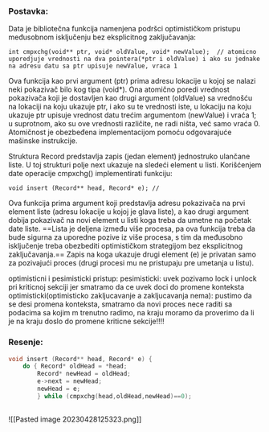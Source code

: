 ### Postavka:
Data je bibliotečna funkcija namenjena podršci optimističkom pristupu međusobnom isključenju bez eksplicitnog zaključavanja: 

	int cmpxchg(void** ptr, void* oldValue, void* newValue);  // atomicno uporedjuje vrednosti na dva pointera(*ptr i oldValue) i ako su jednake na adresu datu sa ptr upisuje newValue, vraca 1

Ova funkcija kao prvi argument (ptr) prima adresu lokacije u kojoj se nalazi neki pokazivač bilo kog tipa (void*). Ona atomično poredi vrednost pokazivača koji je dostavljen kao drugi argument (oldValue) sa vrednošću na lokaciji na koju ukazuje ptr, i ako su te vrednosti iste, u lokaciju na koju ukazuje ptr upisuje vrednost datu trećim argumentom (newValue) i vraća 1; u suprotnom, ako su ove vrednosti različite, ne radi ništa, već samo vraća 0. Atomičnost je obezbeđena implementacijom pomoću odgovarajuće mašinske instrukcije.

Struktura Record predstavlja zapis (jedan element) jednostruko ulančane liste. U toj strukturi polje next ukazuje na sledeći element u listi. 
Korišćenjem date operacije cmpxchg() implementirati funkciju:

	void insert (Record** head, Record* e); // 

Ova funkcija prima argument koji predstavlja adresu pokazivača na prvi element liste (adresu lokacije u kojoj je glava liste), a kao drugi argument dobija pokazivač na novi element u listi koga treba da umetne na početak date liste. ==Lista je deljena između više procesa, pa ova funkcija treba da bude sigurna za uporedne pozive iz više procesa, s tim da međusobno isključenje treba obezbediti optimističkom strategijom bez eksplicitnog zaključavanja.== Zapis na koga ukazuje drugi element (e) je privatan samo za pozivajući proces (drugi procesi mu ne pristupaju pre umetanja u listu).

optimisticni i pesimisticki pristup:
pesimisticki: uvek pozivamo lock i unlock pri kriticnoj sekciji jer smatramo da ce uvek doci do promene konteksta
optimisticki(optimisticko zakljucavanje a zakljucavanja nema): pustimo da se desi promena konteksta, smatramo da novi proces nece raditi sa podacima sa kojim m trenutno radimo, na kraju moramo da proverimo da li je na kraju doslo do promene kriticne sekcije!!!!
### Resenje:
```c++
void insert (Record** head, Record* e) {
	do { Record* oldHead = *head; 
		Record* newHead = oldHead; 
		e->next = newHead; 
		newHead = e; 
		} while (cmpxchg(head,oldHead,newHead)==0); 
		
```
![[Pasted image 20230428125323.png]]